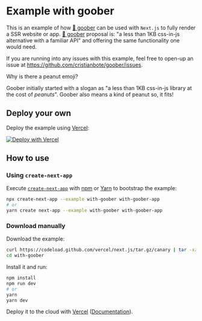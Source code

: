 # Example with goober

This is an example of how [🥜 goober](https://github.com/cristianbote/goober) can be used with `Next.js` to fully render a SSR website or app. [🥜 goober](https://github.com/cristianbote/goober) proposal is: "a less than 1KB css-in-js alternative with a familiar API" and offering the same functionality one would need.

If you are running into any issues with this example, feel free to open-up an issue at https://github.com/cristianbote/goober/issues.

Why is there a peanut emoji?

Goober initially started with a slogan as "a less than 1KB css-in-js library at the cost of _peanuts_". Goober also means a kind of peanut so, it fits!

## Deploy your own

Deploy the example using [Vercel](https://vercel.com/now):

[![Deploy with Vercel](https://vercel.com/button)](https://vercel.com/import/project?template=https://github.com/vercel/next.js/tree/canary/examples/with-goober)

## How to use

### Using `create-next-app`

Execute [`create-next-app`](https://github.com/vercel/next.js/tree/canary/packages/create-next-app) with [npm](https://docs.npmjs.com/cli/init) or [Yarn](https://yarnpkg.com/lang/en/docs/cli/create/) to bootstrap the example:

```bash
npx create-next-app --example with-goober with-goober-app
# or
yarn create next-app --example with-goober with-goober-app
```

### Download manually

Download the example:

```bash
curl https://codeload.github.com/vercel/next.js/tar.gz/canary | tar -xz --strip=2 next.js-canary/examples/with-goober
cd with-goober
```

Install it and run:

```bash
npm install
npm run dev
# or
yarn
yarn dev
```

Deploy it to the cloud with [Vercel](https://vercel.com/import?filter=next.js&utm_source=github&utm_medium=readme&utm_campaign=next-example) ([Documentation](https://nextjs.org/docs/deployment)).
